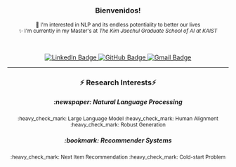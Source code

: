 <h3 align="center">
 Bienvenidos! 
</h3>


<p align="center">
<sub> 🌱 I'm interested in NLP and its endless potentiality to better our lives <br>
      ✨ I'm currently in my Master's at <em>The Kim Jaechul Graduate School of AI at KAIST</em>  <br>
  </sub>
</p>
<br>
<p align="center">
  <a href = https://linkedin.com/in/noah-lee-013552110>
    <img src="https://img.shields.io/badge/LinkedIn-0A66C2?logo=linkedin&logoColor=fff&style=flat" alt="LinkedIn Badge">
   </a>
  <a href = https://github.com/nlee-208>
    <img src="https://img.shields.io/badge/GitHub-181717?logo=github&logoColor=fff&style=flat" alt="GitHub Badge">
  </a>
  
  <a href = mailto:03leen@gmaill.com>
    <img src="https://img.shields.io/badge/Gmail-EA4335?logo=gmail&logoColor=fff&style=flat" alt="Gmail Badge">
  </a>
</p>

---

<h3 align="center">
⚡ Research Interests⚡
</h3>
  <h5 align="center"> 	:newspaper: Natural Language Processing </h5>
    <sub>
      <p align = "center">
        :heavy_check_mark: Large Language Model
        :heavy_check_mark: Human Alignment
        :heavy_check_mark: Robust Generation
      </p>
     </sub>
  <h5 align="center"> 	:bookmark: Recommender Systems </h5>
    <sub>
         <p align = "center">
          :heavy_check_mark: Next Item Recommendation
          :heavy_check_mark: Cold-start Problem
        </p>
   </sub>



<!--

---
<p align="center">
  <img src="https://img.shields.io/badge/Python-3776AB?logo=python&logoColor=fff&style=plastic" alt="Python Badge">
  <img src="https://img.shields.io/badge/R-276DC3?logo=r&logoColor=fff&style=plastic" alt="R Badge"> <br>
  
  <img src="https://img.shields.io/badge/PyTorch-EE4C2C?logo=pytorch&logoColor=fff&style=plastic" alt="PyTorch Badge">
  <img src="https://img.shields.io/badge/PyTorch%20Lightning-792EE5?logo=pytorchlightning&logoColor=fff&style=plastic" alt="PyTorch Lightning Badge">
  <img src="https://img.shields.io/badge/TensorFlow-FF6F00?logo=tensorflow&logoColor=fff&style=plastic" alt="TensorFlow Badge"><br>
  
  <img src="https://img.shields.io/badge/NumPy-013243?logo=numpy&logoColor=fff&style=plastic" alt="NumPy Badge">
  <img src="https://img.shields.io/badge/pandas-150458?logo=pandas&logoColor=fff&style=plastic" alt="pandas Badge">
  <img src="https://img.shields.io/badge/SciPy-8CAAE6?logo=scipy&logoColor=fff&style=plastic" alt="SciPy Badge"><br>
  
  <img src="https://img.shields.io/badge/Git-F05032?logo=git&logoColor=fff&style=plastic" alt="Git Badge">
  <img src="https://img.shields.io/badge/GitHub-181717?logo=github&logoColor=fff&style=plastic" alt="GitHub Badge">
  <img src="https://img.shields.io/badge/Weights%20%26%20Biases-FFBE00?logo=weightsandbiases&logoColor=000&style=plastic" alt="Weights & Biases Badge"><br>
  <img src="https://img.shields.io/badge/Linux-FCC624?logo=linux&logoColor=000&style=plastic" alt="Linux Badge">
  <img src="https://img.shields.io/badge/Docker-2496ED?logo=docker&logoColor=fff&style=plastic" alt="Docker Badge">
</p>


**nlee-208/nlee-208** is a ✨ _special_ ✨ repository because its `README.md` (this file) appears on your GitHub profile.

Here are some ideas to get you started:

- 🔭 I’m currently working on ...
- 🌱 I’m currently learning ...
- 👯 I’m looking to collaborate on ...
- 🤔 I’m looking for help with ...
- 💬 Ask me about ...
- 📫 How to reach me: ...
- 😄 Pronouns: ...
- ⚡ Fun fact: ...
-->
